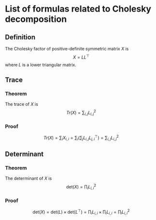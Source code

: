 # List of formulas related to Cholesky decomposition

## Definition
The Cholesky factor of positive-definite symmetric matrix $X$ is
$$
X = L L^\top
$$
where $L$ is a lower triangular matrix.

## Trace
### Theorem
The trace of $X$ is
$$
Tr(X) = \sum_{i,j}L_{i,j}^2
$$
### Proof
$$
Tr(X) = \sum_{i}X_{i,i} = \sum_{i}\left(\sum_{j}L_{i,j}L_{j,i}^\top\right)
= \sum_{i,j}L_{i,j}^2
$$

## Determinant
### Theorem
The determinant of $X$ is
$$
\mathrm{det}(X) = \prod_{i}L_{i,i}^2
$$
### Proof
$$
\mathrm{det}(X) = \mathrm{det}(L) \times \mathrm{det}(L^\top)
 = \prod_{i}L_{i,i} \times \prod_{i}L_{i,i} = \prod_{i}L_{i,i}^2
$$
